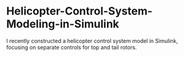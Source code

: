 # Helicopter-Control-System-Modeling-in-Simulink
I recently constructed a helicopter control system model in Simulink, focusing on separate controls for top and tail rotors.
